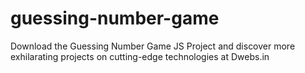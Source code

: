 # guessing-number-game
Download the Guessing Number Game JS Project and discover more exhilarating projects on cutting-edge technologies at Dwebs.in
